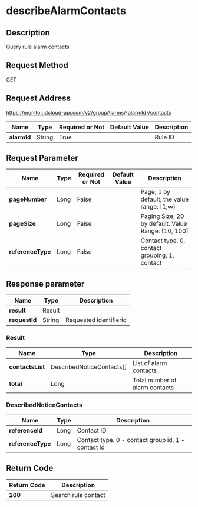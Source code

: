 # describeAlarmContacts


## Description
Query rule alarm contacts

## Request Method
GET

## Request Address
https://monitor.jdcloud-api.com/v2/groupAlarms/{alarmId}/contacts

|Name|Type|Required or Not|Default Value|Description|
|---|---|---|---|---|
|**alarmId**|String|True| |Rule ID|

## Request Parameter
|Name|Type|Required or Not|Default Value|Description|
|---|---|---|---|---|
|**pageNumber**|Long|False| |Page; 1 by default, the value range: [1,∞)|
|**pageSize**|Long|False| |Paging Size; 20 by default. Value Range: [10, 100]|
|**referenceType**|Long|False| |Contact type. 0, contact grouping; 1, contact|


## Response parameter
|Name|Type|Description|
|---|---|---|
|**result**|Result| |
|**requestId**|String|Requested identifierid|

### Result
|Name|Type|Description|
|---|---|---|
|**contactsList**|DescribedNoticeContacts[]|List of alarm contacts|
|**total**|Long|Total number of alarm contacts|
### DescribedNoticeContacts
|Name|Type|Description|
|---|---|---|
|**referenceId**|Long|Contact ID|
|**referenceType**|Long|Contact type. 0 - contact group id, 1 - contact id|

## Return Code
|Return Code|Description|
|---|---|
|**200**|Search rule contact  |   


